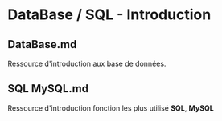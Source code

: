 # DataBase / SQL - Introduction

## DataBase.md
Ressource d'introduction aux base de données.

## SQL MySQL.md
Ressource d'introduction fonction les plus utilisé __SQL__, __MySQL__